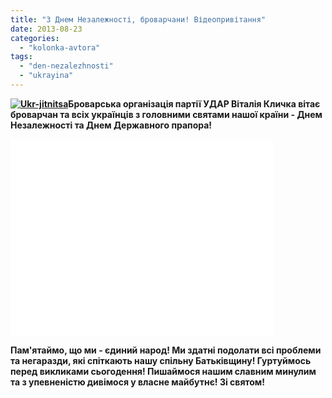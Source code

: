 ```yaml
---
title: "З Днем Незалежності, броварчани! Відеопривітання"
date: 2013-08-23
categories: 
  - "kolonka-avtora"
tags: 
  - "den-nezalezhnosti"
  - "ukrayina"
---
```


**[![Ukr-jitnitsa](https://mpz.brovary.org/wp-content/uploads/2013/08/Ukr-jitnitsa.jpg)](https://mpz.brovary.org/wp-content/uploads/2013/08/Ukr-jitnitsa.jpg)Броварська організація партії УДАР Віталія Кличка вітає броварчан та всіх українців з головними святами нашої країни - Днем Незалежності та Днем Державного прапора!** 

<iframe src="//www.youtube.com/embed/uqQLsuG4eVI" height="315" width="420" allowfullscreen frameborder="0"></iframe>

**Пам'ятаймо, що ми - єдиний народ! Ми здатні подолати всі проблеми та негаразди, які спіткають нашу спільну Батьківщину! Гуртуймось перед викликами сьогодення! Пишаймося нашим славним минулим та з упевненістю дивімося у власне майбутнє! Зі святом!**
